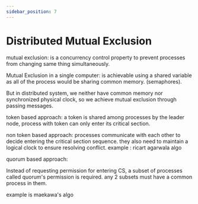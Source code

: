 ```yaml
---
sidebar_position: 7
---
```


# Distributed Mutual Exclusion
mutual exclusion:
   is a concurrency control property to prevent processes from changing same thing simultaneously.


Mutual Exclusion in a single computer:
is achievable using a shared variable as all of the process would be sharing common memory. (semaphores).

But in distributed system, we neither have common memory nor synchronized physical clock, so we achieve mutual exclusion through passing messages.

token based approach:
a token is shared among processes by the leader node, process with token can only enter its critical section.

non token based approach:
processes communicate with each other  to decide entering the critical section sequence. they also need to maintain a logical clock to ensure resolving conflict.
example : ricart agarwala algo


quorum  based approach:

Instead of requesting permission for entering CS, a subset of processes called quorum's permission is required.
any 2 subsets must have a common process in them.

example is maekawa's algo
